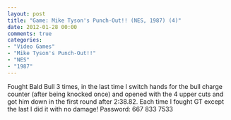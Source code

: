 ```yaml
---
layout: post
title: "Game: Mike Tyson's Punch-Out!! (NES, 1987) (4)"
date: 2012-01-28 00:00
comments: true
categories:
- "Video Games"
- "Mike Tyson's Punch-Out!!"
- "NES"
- "1987"
---
```


Fought Bald Bull 3 times, in the last time I switch hands for the
bull charge counter (after being knocked once) and opened with the
4 upper cuts and got him down in the first round after
2:38.82. Each time I fought GT except the last I did it with no
damage! Password: 667 833 7533
